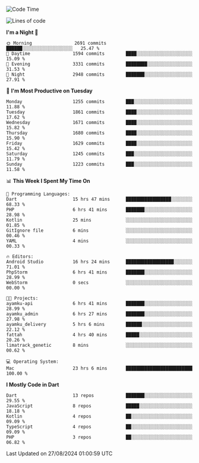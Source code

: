 <!--START_SECTION:waka-->
![Code Time](http://img.shields.io/badge/Code%20Time-709%20hrs%2019%20mins-blue)

![Lines of code](https://img.shields.io/badge/From%20Hello%20World%20I%27ve%20Written-3.4%20million%20lines%20of%20code-blue)

**I'm a Night 🦉** 

```text
🌞 Morning                2691 commits        ██████░░░░░░░░░░░░░░░░░░░   25.47 % 
🌆 Daytime                1594 commits        ████░░░░░░░░░░░░░░░░░░░░░   15.09 % 
🌃 Evening                3331 commits        ████████░░░░░░░░░░░░░░░░░   31.53 % 
🌙 Night                  2948 commits        ███████░░░░░░░░░░░░░░░░░░   27.91 % 
```
📅 **I'm Most Productive on Tuesday** 

```text
Monday                   1255 commits        ███░░░░░░░░░░░░░░░░░░░░░░   11.88 % 
Tuesday                  1861 commits        ████░░░░░░░░░░░░░░░░░░░░░   17.62 % 
Wednesday                1671 commits        ████░░░░░░░░░░░░░░░░░░░░░   15.82 % 
Thursday                 1680 commits        ████░░░░░░░░░░░░░░░░░░░░░   15.90 % 
Friday                   1629 commits        ████░░░░░░░░░░░░░░░░░░░░░   15.42 % 
Saturday                 1245 commits        ███░░░░░░░░░░░░░░░░░░░░░░   11.79 % 
Sunday                   1223 commits        ███░░░░░░░░░░░░░░░░░░░░░░   11.58 % 
```


📊 **This Week I Spent My Time On** 

```text
💬 Programming Languages: 
Dart                     15 hrs 47 mins      █████████████████░░░░░░░░   68.33 % 
PHP                      6 hrs 41 mins       ███████░░░░░░░░░░░░░░░░░░   28.98 % 
Kotlin                   25 mins             ░░░░░░░░░░░░░░░░░░░░░░░░░   01.85 % 
GitIgnore file           6 mins              ░░░░░░░░░░░░░░░░░░░░░░░░░   00.46 % 
YAML                     4 mins              ░░░░░░░░░░░░░░░░░░░░░░░░░   00.33 % 

🔥 Editors: 
Android Studio           16 hrs 24 mins      ██████████████████░░░░░░░   71.01 % 
PhpStorm                 6 hrs 41 mins       ███████░░░░░░░░░░░░░░░░░░   28.99 % 
WebStorm                 0 secs              ░░░░░░░░░░░░░░░░░░░░░░░░░   00.00 % 

🐱‍💻 Projects: 
ayamku-api               6 hrs 41 mins       ███████░░░░░░░░░░░░░░░░░░   28.99 % 
ayamku_admin             6 hrs 27 mins       ███████░░░░░░░░░░░░░░░░░░   27.98 % 
ayamku_delivery          5 hrs 6 mins        ██████░░░░░░░░░░░░░░░░░░░   22.12 % 
fattah                   4 hrs 40 mins       █████░░░░░░░░░░░░░░░░░░░░   20.26 % 
limatrack_genetic        8 mins              ░░░░░░░░░░░░░░░░░░░░░░░░░   00.62 % 

💻 Operating System: 
Mac                      23 hrs 6 mins       █████████████████████████   100.00 % 
```

**I Mostly Code in Dart** 

```text
Dart                     13 repos            ███████░░░░░░░░░░░░░░░░░░   29.55 % 
JavaScript               8 repos             █████░░░░░░░░░░░░░░░░░░░░   18.18 % 
Kotlin                   4 repos             ██░░░░░░░░░░░░░░░░░░░░░░░   09.09 % 
TypeScript               4 repos             ██░░░░░░░░░░░░░░░░░░░░░░░   09.09 % 
PHP                      3 repos             ██░░░░░░░░░░░░░░░░░░░░░░░   06.82 % 
```




 Last Updated on 27/08/2024 01:00:59 UTC
<!--END_SECTION:waka-->
